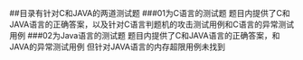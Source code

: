 ##目录有针对C和JAVA的两道测试题
###01为C语言的测试题
题目内提供了C和JAVA语言的正确答案，以及针对C语言判题机的攻击测试用例和C语言的异常测试用例
###02为Java语言的测试题
题目内提供了C和JAVA语言的正确答案，和JAVA的异常测试用例
但针对JAVA语言的内存超限用例未找到